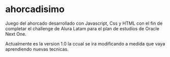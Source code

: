 # ahorcadisimo
Juego del ahorcado desarrollado con Javascript, Css y HTML con el fin de completar el challenge de Alura Latam para el plan de estudios de Oracle Next One. 

Actualmente es la version 1.0 la ccual se ira modificando a medida que vaya aprendiendo nuevas tecnicas.
